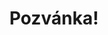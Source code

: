 ---
title: Pozvánka!
address: Milý Henry
pronoun: tě
checkout: mrkni
rsvp: dej
rsvp2: dorazíš
rsvp3: chceš
---